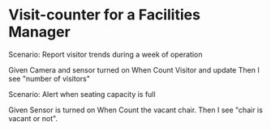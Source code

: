 # Visit-counter for a Facilities Manager

Scenario: Report visitor trends during a week of operation

  Given Camera and sensor turned on
  When  Count Visitor and update
  Then I see "number of visitors"

Scenario: Alert when seating capacity is full

  Given Sensor is turned on
  When Count the vacant chair.
  Then I see "chair is vacant or not".
